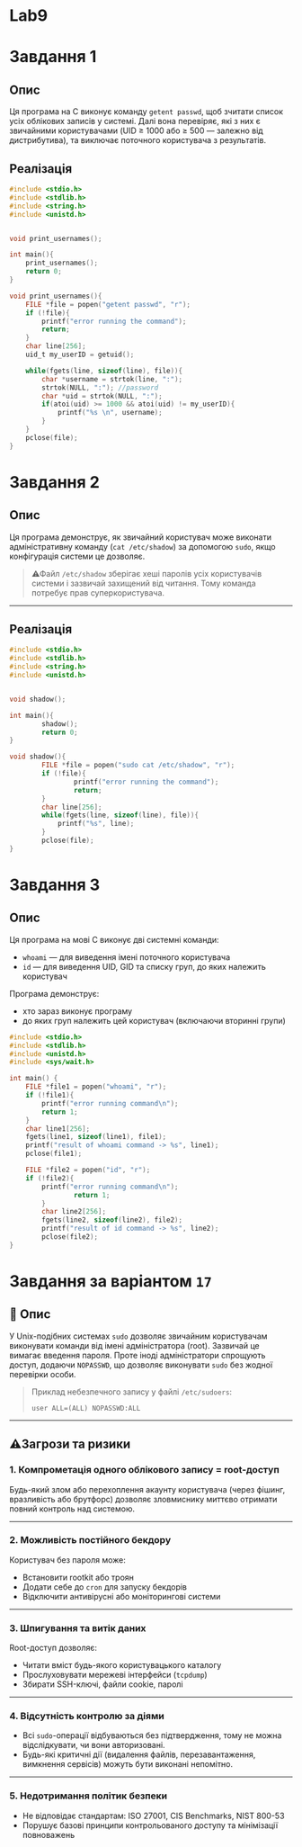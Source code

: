 # Lab9

# Завдання 1

## Опис

Ця програма на C виконує команду `getent passwd`, щоб зчитати список усіх облікових записів у системі. Далі вона перевіряє, які з них є звичайними користувачами (UID ≥ 1000 або ≥ 500 — залежно від дистрибутива), та виключає поточного користувача з результатів.

## Реалізація 

``` C
#include <stdio.h>
#include <stdlib.h>
#include <string.h>
#include <unistd.h>


void print_usernames();

int main(){
	print_usernames();
	return 0;
}

void print_usernames(){
	FILE *file = popen("getent passwd", "r");
	if (!file){
		printf("error running the command");
		return;
	}
	char line[256];
	uid_t my_userID = getuid();

	while(fgets(line, sizeof(line), file)){
		char *username = strtok(line, ":");
		strtok(NULL, ":"); //password
		char *uid = strtok(NULL, ":");
		if(atoi(uid) >= 1000 && atoi(uid) != my_userID){
			printf("%s \n", username);
		}
	}
	pclose(file);
}
```

# Завдання 2

## Опис

Ця програма демонструє, як звичайний користувач може виконати адміністративну команду (`cat /etc/shadow`) за допомогою `sudo`, якщо конфігурація системи це дозволяє.
> ⚠Файл `/etc/shadow` зберігає хеші паролів усіх користувачів системи і зазвичай захищений від читання. Тому команда потребує прав суперкористувача.

---

## Реалізація 

``` C
#include <stdio.h>
#include <stdlib.h>
#include <string.h>
#include <unistd.h>


void shadow();

int main(){
        shadow();
        return 0;
}

void shadow(){
        FILE *file = popen("sudo cat /etc/shadow", "r");
        if (!file){
                printf("error running the command");
                return;
        }
        char line[256];
        while(fgets(line, sizeof(line), file)){
        	printf("%s", line);
        }
        pclose(file);
}
```

# Завдання 3

## Опис

Ця програма на мові C виконує дві системні команди:
- `whoami` — для виведення імені поточного користувача
- `id` — для виведення UID, GID та списку груп, до яких належить користувач

Програма демонструє:
- хто зараз виконує програму
- до яких груп належить цей користувач (включаючи вторинні групи)

``` C
#include <stdio.h>
#include <stdlib.h>
#include <unistd.h>
#include <sys/wait.h>

int main() {
	FILE *file1 = popen("whoami", "r");
	if (!file1){
		printf("error running command\n");
		return 1;
	}
	char line1[256];
	fgets(line1, sizeof(line1), file1);
	printf("result of whoami command -> %s", line1);
	pclose(file1);

	FILE *file2 = popen("id", "r");
	if (!file2){
		printf("error running command\n");
                return 1;
        }
        char line2[256];
        fgets(line2, sizeof(line2), file2);
        printf("result of id command -> %s", line2);
        pclose(file2);
}
```

# Завдання за варіантом `17`
## 🔎 Опис

У Unix-подібних системах `sudo` дозволяє звичайним користувачам виконувати команди від імені адміністратора (root). Зазвичай це вимагає введення пароля. Проте іноді адміністратори спрощують доступ, додаючи `NOPASSWD`, що дозволяє виконувати `sudo` без жодної перевірки особи.

> Приклад небезпечного запису у файлі `/etc/sudoers`:
> ```
> user ALL=(ALL) NOPASSWD:ALL
> ```

---

## ⚠Загрози та ризики

### 1. Компрометація одного облікового запису = root-доступ

Будь-який злом або перехоплення акаунту користувача (через фішинг, вразливість або брутфорс) дозволяє зловмиснику миттєво отримати повний контроль над системою.

---

### 2. Можливість постійного бекдору

Користувач без пароля може:
- Встановити rootkit або троян
- Додати себе до `cron` для запуску бекдорів
- Відключити антивірусні або моніторингові системи

---

### 3. Шпигування та витік даних

Root-доступ дозволяє:
- Читати вміст будь-якого користувацького каталогу
- Прослуховувати мережеві інтерфейси (`tcpdump`)
- Збирати SSH-ключі, файли cookie, паролі

---

### 4. Відсутність контролю за діями

- Всі `sudo`-операції відбуваються без підтвердження, тому не можна відслідкувати, чи вони авторизовані.
- Будь-які критичні дії (видалення файлів, перезавантаження, вимкнення сервісів) можуть бути виконані непомітно.

---

### 5. Недотримання політик безпеки

- Не відповідає стандартам: ISO 27001, CIS Benchmarks, NIST 800-53
- Порушує базові принципи контрольованого доступу та мінімізації повноважень
